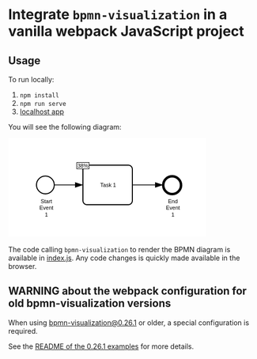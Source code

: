 # Integrate `bpmn-visualization` in a vanilla webpack JavaScript project

## Usage

To run locally:

1. `npm install`
2. `npm run serve`
3. [localhost app](http://localhost:8080)

You will see the following diagram:

![BPMN diagram in the home page](docs/home.png)

The code calling `bpmn-visualization` to render the BPMN diagram is available in [index.js](src/index.js).
Any code changes is quickly made available in the browser.


## WARNING about the webpack configuration for old bpmn-visualization versions

When using bpmn-visualization@0.26.1 or older, a special configuration is required.

See the [README of the 0.26.1 examples](https://github.com/process-analytics/bpmn-visualization-examples/blob/v0.26.1/projects/javascript-vanilla-with-webpack/README.md) for more details.
